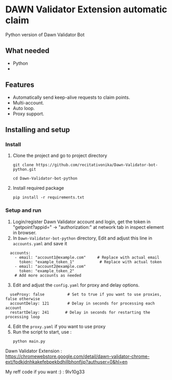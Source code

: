 # DAWN Validator Extension automatic claim
  Python version of Dawn Validator Bot

## What needed
- Python
- 
## Features

- Automatically send keep-alive requests to claim points.
- Multi-account.
- Auto loop.
- Proxy support.


## Installing and setup

### Install
1. Clone the project and go to project directory
   ```
   git clone https://github.com/recitativonika/Dawn-Validator-bot-python.git
   ```
   ```
   cd Dawn-Validator-bot-python
   ```
2. Install required package
   ```
   pip install -r requirements.txt
   ```
### Setup and run

1. Login/register Dawn Validator account and login, get the token in "getpoint?appid=" -> "authorization:" at network tab in inspect element in browser. 
2. In `Dawn-Validator-bot-python` directory, Edit and adjust this line in `accounts.yaml` and save it
```
  accounts:
    - email: "account1@example.com"     # Replace with actual email
      token: "example_token_1"           # Replace with actual token
    - email: "account2@example.com"
      token: "example_token_2"
    # Add more accounts as needed
```
3. Edit and adjust the `config.yaml` for proxy and delay options.
```
  useProxy: false          # Set to true if you want to use proxies, false otherwise
  accountDelay: 121        # Delay in seconds for processing each account
  restartDelay: 241       # Delay in seconds for restarting the processing loop
```
4. Edit the `proxy.yaml` if you want to use proxy
5. Run the script to start, use :
    ```
    python main.py
    ```
	
	
	
Dawn Validator Extension : https://chromewebstore.google.com/detail/dawn-validator-chrome-ext/fpdkjdnhkakefebpekbdhillbhonfjjp?authuser=0&hl=en

My reff code if you want :) : 9lv10g33
